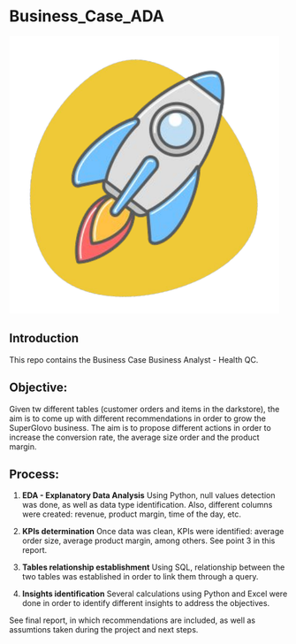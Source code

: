 # Business_Case_ADA
![img](https://github.com/adominguez033/Business_Case_ADA/blob/main/Images/Cohete.png)


## Introduction

This repo contains the Business Case Business Analyst - Health QC.


## Objective:
Given tw different tables (customer orders and items in the darkstore), the aim is to come up with different recommendations in order to grow the SuperGlovo business.
The aim is to propose different actions in order to increase the conversion rate, the average size order and the product margin.

## Process:

1. **EDA - Explanatory Data Analysis** 
Using Python, null values detection was done, as well as data type identification. Also, different columns were created: revenue, product margin, time of the day, etc.

1. **KPIs determination**
Once data was clean, KPIs were identified: average order size, average product margin, among others. See point 3 in this report.

1. **Tables relationship establishment**
Using SQL, relationship between the two tables was established in order to link them through a query.

1. **Insights identification**
Several calculations using Python and Excel were done in order to identify different insights to address the objectives.


See final report, in which recommendations are included, as well as assumtions taken during the project and next steps.
